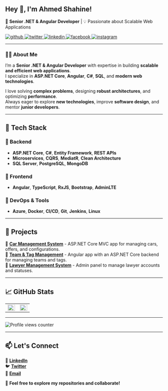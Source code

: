 ## Hey 👋, I'm Ahmed Shahine!  

🚀 **Senior .NET & Angular Developer** | 💡 Passionate about Scalable Web Applications  

<a href="https://github.com/AhmedShahine1" target="_blank">
<img src=https://img.shields.io/badge/github-%2324292e.svg?&style=for-the-badge&logo=github&logoColor=white alt=github />
</a>
<a href="https://twitter.com/Ahmed_Shahine_" target="_blank">
<img src=https://img.shields.io/badge/twitter-%2300acee.svg?&style=for-the-badge&logo=twitter&logoColor=white alt=twitter />
</a>
<a href="https://linkedin.com/in/ahmed-hani-804120205" target="_blank">
<img src=https://img.shields.io/badge/linkedin-%231E77B5.svg?&style=for-the-badge&logo=linkedin&logoColor=white alt=linkedin />
</a>
<a href="https://www.facebook.com/profile.php?id=100004423426771" target="_blank">
<img src=https://img.shields.io/badge/facebook-%232E87FB.svg?&style=for-the-badge&logo=facebook&logoColor=white alt=facebook />
</a>
<a href="https://instagram.com/ahmedshahin44" target="_blank">
<img src=https://img.shields.io/badge/instagram-%23000000.svg?&style=for-the-badge&logo=instagram&logoColor=white alt=instagram />
</a>  

---

### 👨‍💻 About Me  

I’m a **Senior .NET & Angular Developer** with expertise in building **scalable and efficient web applications**.  
I specialize in **ASP.NET Core**, **Angular**, **C#**, **SQL**, and **modern web technologies**.  

I love solving **complex problems**, designing **robust architectures**, and optimizing **performance**.  
Always eager to explore **new technologies**, improve **software design**, and mentor **junior developers**.  

---

## 🚀 Tech Stack  

### 🔹 Backend  
- **ASP.NET Core**, **C#**, **Entity Framework**, **REST APIs**  
- **Microservices**, **CQRS**, **MediatR**, **Clean Architecture**  
- **SQL Server**, **PostgreSQL**, **MongoDB**  

### 🔹 Frontend  
- **Angular**, **TypeScript**, **RxJS**, **Bootstrap**, **AdminLTE**  

### 🔹 DevOps & Tools  
- **Azure**, **Docker**, **CI/CD**, **Git**, **Jenkins**, **Linux**  

---

## 📌 Projects  

🔹 **[Car Management System](#)** - ASP.NET Core MVC app for managing cars, offers, and configurations.  
🔹 **[Team & Tag Management](#)** - Angular app with an ASP.NET Core backend for managing teams and tags.  
🔹 **[Lawyer Management System](#)** - Admin panel to manage lawyer accounts and statuses.  

---

## 📈 GitHub Stats  

<table>
<tr>
<td valign="top" width="50%">
<img src="https://github-readme-stats.vercel.app/api?username=AhmedShahine1&show_icons=true&count_private=true&hide_border=true" align="left" style="width: 100%" />
</td>
<td valign="top" width="50%">
<img src="https://github-readme-stats.vercel.app/api/top-langs/?username=AhmedShahine1&hide_border=true&layout=compact" align="left" style="width: 100%" />
</td>
</tr>
</table>  

---

![Profile views counter](https://komarev.com/ghpvc/?username=AhmedShahine1&&style=flat-square)  

---

## 📫 Let's Connect  

💼 **[LinkedIn](https://linkedin.com/in/ahmed-hani-804120205)**  
🐦 **[Twitter](https://twitter.com/Ahmed_Shahine_)**  
📧 **[Email](#)**  

🚀 **Feel free to explore my repositories and collaborate!**  
